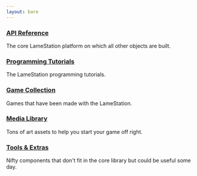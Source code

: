 ```yaml
---
layout: bare
---
```


### [API Reference](api/)

The core LameStation platform on which all other objects are built.

### [Programming Tutorials](demos/)

The LameStation programming tutorials.

### [Game Collection](games/)

Games that have been made with the LameStation.

### [Media Library](media/)

Tons of art assets to help you start your game off right.

### [Tools & Extras](tools/)

Nifty components that don't fit in the core library but could be useful some day.
